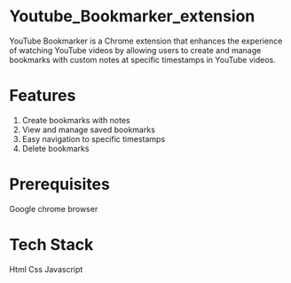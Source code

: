 # Youtube_Bookmarker_extension

YouTube Bookmarker is a Chrome extension that enhances the experience of watching YouTube videos by allowing users to create and manage bookmarks with custom notes at specific timestamps in YouTube videos.

# Features
1. Create bookmarks with notes
2. View and manage saved bookmarks
3. Easy navigation to specific timestamps
4. Delete bookmarks

# Prerequisites
Google chrome browser

# Tech Stack
Html
Css
Javascript
